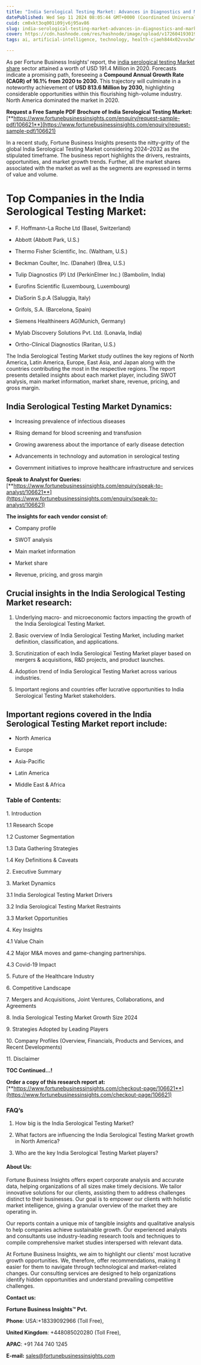 ```yaml
---
title: "India Serological Testing Market: Advances in Diagnostics and Market Growth"
datePublished: Wed Sep 11 2024 08:05:44 GMT+0000 (Coordinated Universal Time)
cuid: cm0xkt3oq001i09jv6j95av86
slug: india-serological-testing-market-advances-in-diagnostics-and-market-growth
cover: https://cdn.hashnode.com/res/hashnode/image/upload/v1726041930196/57d494e6-78f5-43dc-ba1e-db28243c58cf.png
tags: ai, artificial-intelligence, technology, health-cjaeh844x02vvo3wtj5r2s75q, healthcare

---
```


As per Fortune Business Insights’ report, the [india serological testing Market share](https://www.fortunebusinessinsights.com/india-serological-testing-market-106621) sector attained a worth of USD 191.4 Million in 2020. Forecasts indicate a promising path, foreseeing a **Compound Annual Growth Rate (CAGR) of 16.1% from 2020 to 2030.** This trajectory will culminate in a noteworthy achievement of **USD 813.6 Million by 2030,** highlighting considerable opportunities within this flourishing high-volume industry. North America dominated the market in 2020.

**Request a Free Sample PDF Brochure of India Serological Testing Market:** [**https://www.fortunebusinessinsights.com/enquiry/request-sample-pdf/106621**](https://www.fortunebusinessinsights.com/enquiry/request-sample-pdf/106621)

In a recent study, Fortune Business Insights presents the nitty-gritty of the global India Serological Testing Market considering 2024–2032 as the stipulated timeframe. The business report highlights the drivers, restraints, opportunities, and market growth trends. Further, all the market shares associated with the market as well as the segments are expressed in terms of value and volume.

# **Top Companies in the India Serological Testing Market:**

* F. Hoffmann-La Roche Ltd (Basel, Switzerland)
    
* Abbott (Abbott Park, U.S.)
    
* Thermo Fisher Scientific, Inc. (Waltham, U.S.)
    
* Beckman Coulter, Inc. (Danaher) (Brea, U.S.)
    
* Tulip Diagnostics (P) Ltd (PerkinElmer Inc.) (Bambolim, India)
    
* Eurofins Scientific (Luxembourg, Luxembourg)
    
* DiaSorin S.p.A (Saluggia, Italy)
    
* Grifols, S.A. (Barcelona, Spain)
    
* Siemens Healthineers AG(Munich, Germany)
    
* Mylab Discovery Solutions Pvt. Ltd. (Lonavla, India)
    
* Ortho-Clinical Diagnostics (Raritan, U.S.)
    

The India Serological Testing Market study outlines the key regions of North America, Latin America, Europe, East Asia, and Japan along with the countries contributing the most in the respective regions. The report presents detailed insights about each market player, including SWOT analysis, main market information, market share, revenue, pricing, and gross margin.

## India Serological Testing Market **Dynamics**:

* Increasing prevalence of infectious diseases
    
* Rising demand for blood screening and transfusion
    
* Growing awareness about the importance of early disease detection
    
* Advancements in technology and automation in serological testing
    
* Government initiatives to improve healthcare infrastructure and services
    

**Speak to Analyst for Queries:** [**https://www.fortunebusinessinsights.com/enquiry/speak-to-analyst/106621**](https://www.fortunebusinessinsights.com/enquiry/speak-to-analyst/106621)

**The insights for each vendor consist of:**

* Company profile
    
* SWOT analysis
    
* Main market information
    
* Market share
    
* Revenue, pricing, and gross margin
    

## **Crucial insights in the India Serological Testing Market research:**

1. Underlying macro- and microeconomic factors impacting the growth of the India Serological Testing Market.
    
2. Basic overview of India Serological Testing Market, including market definition, classification, and applications.
    
3. Scrutinization of each India Serological Testing Market player based on mergers & acquisitions, R&D projects, and product launches.
    
4. Adoption trend of India Serological Testing Market across various industries.
    
5. Important regions and countries offer lucrative opportunities to India Serological Testing Market stakeholders.
    

## **Important regions covered in the India Serological Testing Market report include:**

* North America
    
* Europe
    
* Asia-Pacific
    
* Latin America
    
* Middle East & Africa
    

### **Table of Contents:**

1\. Introduction

1.1 Research Scope

1.2 Customer Segmentation

1.3 Data Gathering Strategies

1.4 Key Definitions & Caveats

2\. Executive Summary

3\. Market Dynamics

3.1 India Serological Testing Market Drivers

3.2 India Serological Testing Market Restraints

3.3 Market Opportunities

4\. Key Insights

4.1 Value Chain

4.2 Major M&A moves and game-changing partnerships.

4.3 Covid-19 Impact

5\. Future of the Healthcare Industry

6\. Competitive Landscape

7\. Mergers and Acquisitions, Joint Ventures, Collaborations, and Agreements

8\. India Serological Testing Market Growth Size 2024

9\. Strategies Adopted by Leading Players

10\. Company Profiles (Overview, Financials, Products and Services, and Recent Developments)

11\. Disclaimer

**TOC Continued…!**

**Order a copy of this research report at:** [**https://www.fortunebusinessinsights.com/checkout-page/106621**](https://www.fortunebusinessinsights.com/checkout-page/106621)

### **FAQ’s**

1. How big is the India Serological Testing Market?
    
2. What factors are influencing the India Serological Testing Market growth in North America?
    
3. Who are the key India Serological Testing Market players?
    

#### **About Us:**

Fortune Business Insights offers expert corporate analysis and accurate data, helping organizations of all sizes make timely decisions. We tailor innovative solutions for our clients, assisting them to address challenges distinct to their businesses. Our goal is to empower our clients with holistic market intelligence, giving a granular overview of the market they are operating in.

Our reports contain a unique mix of tangible insights and qualitative analysis to help companies achieve sustainable growth. Our experienced analysts and consultants use industry-leading research tools and techniques to compile comprehensive market studies interspersed with relevant data.

At Fortune Business Insights, we aim to highlight our clients' most lucrative growth opportunities. We, therefore, offer recommendations, making it easier for them to navigate through technological and market-related changes. Our consulting services are designed to help organizations identify hidden opportunities and understand prevailing competitive challenges.

**Contact us:**

**Fortune Business Insights™ Pvt.**

**Phone**: USA:+18339092966 (Toll Free),

**United Kingdom**: +448085020280 (Toll Free),

**APAC**: +91 744 740 1245

**E-mail:** [sales@fortunebusinessinsights.com](mailto:sales@fortunebusinessinsights.com)